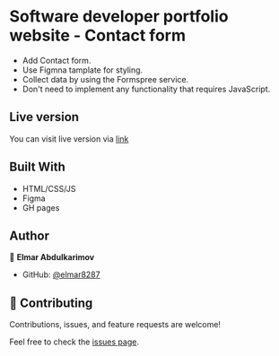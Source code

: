 # Software developer portfolio website - Contact form

* Add Contact form.
* Use Figmna tamplate for styling.
* Collect data by using the Formspree service.
* Don't need to implement any functionality that requires JavaScript.


## Live version
You can visit live version via [link](https://elmar8287.github.io/contact-form/)

## Built With

- HTML/CSS/JS
- Figma
- GH pages

## Author

👤 **Elmar Abdulkarimov**

- GitHub: [@elmar8287](https://github.com/elmar8287)

## 🤝 Contributing

Contributions, issues, and feature requests are welcome!

Feel free to check the [issues page](../../issues/).